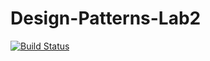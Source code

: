 # Design-Patterns-Lab2
[![Build Status](https://travis-ci.org/MrTrojan52/Design-Patterns-Lab2.svg?branch=Iterator_Decorator)](https://travis-ci.org/MrTrojan52/Design-Patterns-Lab2)
